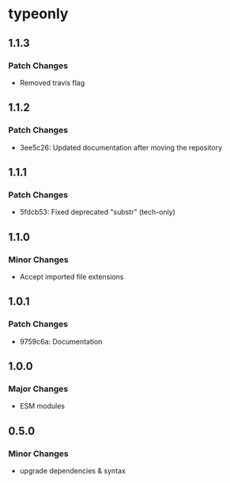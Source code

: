 # typeonly

## 1.1.3

### Patch Changes

- Removed travis flag

## 1.1.2

### Patch Changes

- 3ee5c26: Updated documentation after moving the repository

## 1.1.1

### Patch Changes

- 5fdcb53: Fixed deprecated "substr" (tech-only)

## 1.1.0

### Minor Changes

- Accept imported file extensions

## 1.0.1

### Patch Changes

- 9759c6a: Documentation

## 1.0.0

### Major Changes

- ESM modules

## 0.5.0

### Minor Changes

- upgrade dependencies & syntax
